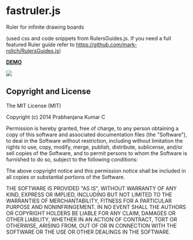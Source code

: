 fastruler.js
============

Ruler for infinite drawing boards

(used css and code snippets from RulersGuides.js.
If you need a full featured Ruler guide refer to https://github.com/mark-rolich/RulersGuides.js)

<a href="http://prabhic.github.io/fastruler.js" target="_blank"><strong>DEMO</strong></a>

<img src="http://prabhic.github.io/fastruler.js/screenshots/demo.png" />

Copyright and License
---------------------

The MIT License (MIT)

Copyright (c) 2014 Prabhanjana Kumar C

Permission is hereby granted, free of charge, to any person obtaining a copy
of this software and associated documentation files (the "Software"), to deal
in the Software without restriction, including without limitation the rights
to use, copy, modify, merge, publish, distribute, sublicense, and/or sell
copies of the Software, and to permit persons to whom the Software is
furnished to do so, subject to the following conditions:

The above copyright notice and this permission notice shall be included in
all copies or substantial portions of the Software.

THE SOFTWARE IS PROVIDED "AS IS", WITHOUT WARRANTY OF ANY KIND, EXPRESS OR
IMPLIED, INCLUDING BUT NOT LIMITED TO THE WARRANTIES OF MERCHANTABILITY,
FITNESS FOR A PARTICULAR PURPOSE AND NONINFRINGEMENT. IN NO EVENT SHALL THE
AUTHORS OR COPYRIGHT HOLDERS BE LIABLE FOR ANY CLAIM, DAMAGES OR OTHER
LIABILITY, WHETHER IN AN ACTION OF CONTRACT, TORT OR OTHERWISE, ARISING FROM,
OUT OF OR IN CONNECTION WITH THE SOFTWARE OR THE USE OR OTHER DEALINGS IN
THE SOFTWARE.
